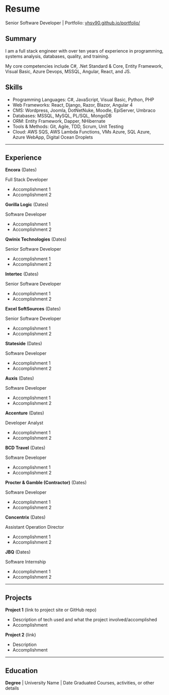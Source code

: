 # Resume
Senior Software Developer | Portfolio: [vhsv90.github.io/portfolio/](https://vhsv90.github.io/portfolio/)

## Summary
I am a full stack engineer with over ten years of experience in programming, systems analysis, databases, quality, and training.

My core competencies include C#, .Net Standard & Core, Entity Framework, Visual Basic, Azure Devops, MSSQL, Angular, React, and JS.

## Skills
- Programming Languages: C#, JavaScript, Visual Basic, Python, PHP
- Web Frameworks: React, Django, Razor, Blazor, Angular 4
- CMS: Wordpress, Joomla, DotNetNuke, Moodle, EpiServer, Umbraco
- Databases: MSSQL, MySQL, PL/SQL, MongoDB
- ORM: Entity Framework, Dapper, NHibernate
- Tools & Methods: Git, Agile, TDD, Scrum, Unit Testing
- Cloud: AWS SQS, AWS Lambda Functions, VMs Azure, SQL Azure, Azure WebApp, Digital Ocean Droplets

___

## Experience
**Encora** (Dates)

Full Stack Developer
- Accomplishment 1
- Accomplishment 2  

**Gorilla Logic** (Dates)

Software Developer
- Accomplishment 1
- Accomplishment 2

**Qwinix Technologies** (Dates)

Senior Software Developer
- Accomplishment 1
- Accomplishment 2

**Intertec** (Dates)

Senior Software Developer
- Accomplishment 1
- Accomplishment 2

**Excel SoftSources** (Dates)

Senior Software Developer
- Accomplishment 1
- Accomplishment 2

**Stateside** (Dates)

Software Developer
- Accomplishment 1
- Accomplishment 2

**Auxis** (Dates)

Software Developer
- Accomplishment 1
- Accomplishment 2

**Accenture** (Dates)

Developer Analyst
- Accomplishment 1
- Accomplishment 2

**BCD Travel** (Dates)

Software Developer
- Accomplishment 1
- Accomplishment 2

**Procter & Gamble (Contractor)** (Dates)

Software Developer
- Accomplishment 1
- Accomplishment 2

**Concentrix** (Dates)

Assistant Operation Director
- Accomplishment 1
- Accomplishment 2

**JBQ** (Dates)

Software Internship 
- Accomplishment 1
- Accomplishment 2

___

## Projects
**Project 1** (link to project site or GitHub repo)  
- Description of tech used and what the project involved/accomplished
- Accomplishment 

**Project 2** (link)
- Description 
- Accomplishment

___

## Education
**Degree** | University Name | Date Graduated Courses, activities, or other details